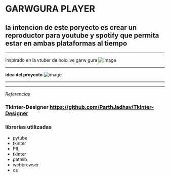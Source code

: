 # GARWGURA PLAYER
## la intencion de este poryecto es crear un reproductor para youtube y spotify que permita estar en ambas plataformas al tiempo

***
inspirado en la vtuber de hololive garw gura
![image]()
***
**idea del proyecto**
![image]()

***
***
*Referencias*

### Tkinter-Designer https://github.com/ParthJadhav/Tkinter-Designer 
### librerias utilizadas 
+ pytube
+ tkinter
+ PIL
+ tkinter
+ pathlib
+ webbrowser
+ os 
